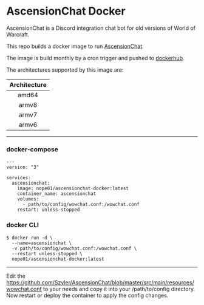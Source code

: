 AscensionChat Docker
==============

AscensionChat is a Discord integration chat bot for old versions of World of Warcraft.

This repo builds a docker image to run [AscensionChat](https://github.com/Szyler/AscensionChat).

The image is build monthly by a cron trigger and pushed to [dockerhub](https://hub.docker.com/repository/docker/nope01/ascensionchat-docker).

The architectures supported by this image are:

| Architecture |
| :----: |
| amd64 |
| armv8 |
| armv7 |
| armv6 |

---
### docker-compose 
```
---
version: "3"

services:
  ascensionchat:
    image: nope01/ascensionchat-docker:latest
    container_name: ascensionchat
    volumes:
      - path/to/config/wowchat.conf:/wowchat.conf
    restart: unless-stopped
```

### docker CLI

```
$ docker run -d \
  --name=ascensionchat \
  -v path/to/config/wowchat.conf:/wowchat.conf \
  --restart unless-stopped \
  nope01/ascensionchat-docker:latest
```

---
Edit the https://github.com/Szyler/AscensionChat/blob/master/src/main/resources/wowchat.conf to your needs and copy it into your /path/to/config directory. Now restart or deploy the container to apply the config changes.

